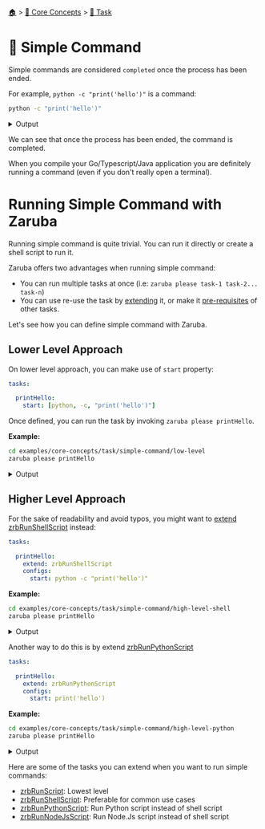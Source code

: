 <!--startTocHeader-->
[🏠](../../README.md) > [🧠 Core Concepts](../README.md) > [🔨 Task](README.md)
# 🥛 Simple Command
<!--endTocHeader-->

Simple commands are considered `completed` once the process has been ended.

For example, `python -c "print('hello')"` is a command:

<!--startCode-->
```bash
python -c "print('hello')"
```
 
<details>
<summary>Output</summary>
 
```````
hello
```````
</details>
<!--endCode-->

We can see that once the process has been ended, the command is completed.

When you compile your Go/Typescript/Java application you are definitely running a command (even if you don't really open a terminal).

# Running Simple Command with Zaruba

Running simple command is quite trivial. You can run it directly or create a shell script to run it.

Zaruba offers two advantages when running simple command:

* You can run multiple tasks at once (i.e: `zaruba please task-1 task-2... task-n`)
* You can use re-use the task by [extending](./extend-task.md) it, or make it [pre-requisites](./define-task-dependencies.md) of other tasks.

Let's see how you can define simple command with Zaruba.

## Lower Level Approach

On lower level approach, you can make use of `start` property:

```yaml
tasks:

  printHello:
    start: [python, -c, "print('hello')"]
```

Once defined, you can run the task by invoking `zaruba please printHello`.

__Example:__

<!--startCode-->
```bash
cd examples/core-concepts/task/simple-command/low-level
zaruba please printHello
```
 
<details>
<summary>Output</summary>
 
```````
Job Starting...
 Elapsed Time: 1.128µs
 Current Time: 17:12:41
  Run  'printHello' command on /home/gofrendi/zaruba/docs/examples/core-concepts/task/simple-command/low-level
   printHello            17:12:41.459 hello
  Successfully running  'printHello' command
  Job Running...
 Elapsed Time: 118.929627ms
 Current Time: 17:12:41
  
  Job Complete!!! 
  Terminating
  Job Ended...
 Elapsed Time: 230.113126ms
 Current Time: 17:12:41
zaruba please printHello
```````
</details>
<!--endCode-->

## Higher Level Approach

For the sake of readability and avoid typos, you might want to [extend](./extend-task.md) [zrbRunShellScript](../../core-tasks/zrb-run-shell-script.md) instead:

```yaml
tasks:

  printHello:
    extend: zrbRunShellScript
    configs:
      start: python -c "print('hello')"
```

__Example:__

<!--startCode-->
```bash
cd examples/core-concepts/task/simple-command/high-level-shell
zaruba please printHello
```
 
<details>
<summary>Output</summary>
 
```````
Job Starting...
 Elapsed Time: 1.623µs
 Current Time: 17:12:41
  Run  'printHello' command on /home/gofrendi/zaruba/docs/examples/core-concepts/task/simple-command/high-level-shell
   printHello            17:12:41.86  hello
  Successfully running  'printHello' command
  Job Running...
 Elapsed Time: 119.665246ms
 Current Time: 17:12:41
  
  Job Complete!!! 
  Terminating
  Job Ended...
 Elapsed Time: 321.366006ms
 Current Time: 17:12:42
zaruba please printHello
```````
</details>
<!--endCode-->


Another way to do this is by extend [zrbRunPythonScript](../../core-tasks/zrb-run-python-script.md)

```yaml
tasks:

  printHello:
    extend: zrbRunPythonScript
    configs:
      start: print('hello')
```

__Example:__

<!--startCode-->
```bash
cd examples/core-concepts/task/simple-command/high-level-python
zaruba please printHello
```
 
<details>
<summary>Output</summary>
 
```````
Job Starting...
 Elapsed Time: 1.383µs
 Current Time: 17:12:42
  Run  'printHello' command on /home/gofrendi/zaruba/docs/examples/core-concepts/task/simple-command/high-level-python
   printHello            17:12:42.34  hello
  Successfully running  'printHello' command
  Job Running...
 Elapsed Time: 115.878657ms
 Current Time: 17:12:42
  
  Job Complete!!! 
  Terminating
  Job Ended...
 Elapsed Time: 316.379032ms
 Current Time: 17:12:42
zaruba please printHello
```````
</details>
<!--endCode-->


Here are some of the tasks you can extend when you want to run simple commands:

* [zrbRunScript](../../core-tasks/zrb-run-script.md): Lowest level
* [zrbRunShellScript](../../core-tasks/zrb-run-shell-script.md): Preferable for common use cases
* [zrbRunPythonScript](../../core-tasks/zrb-run-python-script.md): Run Python script instead of shell script
* [zrbRunNodeJsScript](../../core-tasks/zrb-run-node-js-script.md): Run Node.Js script instead of shell script

<!--startTocSubTopic-->
<!--endTocSubTopic-->
